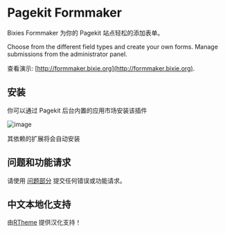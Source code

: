 # Pagekit Formmaker

Bixies Formmaker 为你的 Pagekit 站点轻松的添加表单。

Choose from the different field types and create your own forms. Manage submissions from the administrator panel.

查看演示: [http://formmaker.bixie.org](http://formmaker.bixie.org).

## 安装

你可以通过 Pagekit 后台内置的应用市场安装该插件

![image](http://formmaker.bixie.org/storage/marketplace.jpg)

其依赖的扩展将会自动安装

## 问题和功能请求

请使用 [问题部分](https://github.com/Bixie/pagekit-formmaker/issues) 提交任何错误或功能请求。

## 中文本地化支持

由[RTheme](http://www.rtheme.com) 提供汉化支持！

